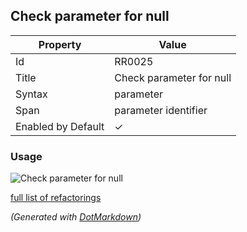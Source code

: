 ## Check parameter for null

| Property           | Value                    |
| ------------------ | ------------------------ |
| Id                 | RR0025                   |
| Title              | Check parameter for null |
| Syntax             | parameter                |
| Span               | parameter identifier     |
| Enabled by Default | &#x2713;                 |

### Usage

![Check parameter for null](../../images/refactorings/CheckParameterForNull.png)

[full list of refactorings](Refactorings.md)

*\(Generated with [DotMarkdown](http://github.com/JosefPihrt/DotMarkdown)\)*